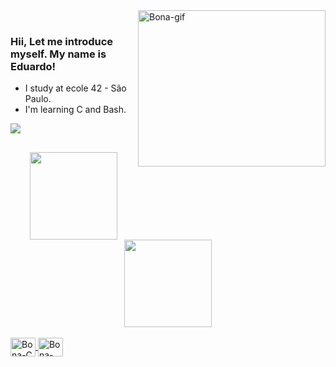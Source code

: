 <img align="right" alt="Bona-gif" height="250px" width="300px" src="https://cdn.discordapp.com/attachments/575471699798261760/899838743060561920/undefined_-_Imgur.gif">
<br>

### Hii, Let me introduce myself. My name is Eduardo!
 - I study at ecole 42 - São Paulo.
 - I'm learning C and Bash.

 <a href="https://www.linkedin.com/in/eduardo-bonamico-viana-2b23b721b" target="_blank"><img src="https://img.shields.io/badge/-LinkedIn-%230077B5?style=for-the-badge&logo=linkedin&logoColor=white" target="_blank"></a> 
 


##

<div align="center">
  <a href="https://github.com/edubona8">
  <img height="140em" src="https://github-readme-stats.vercel.app/api?username=edubona8&show_icons=true&theme=dark&include_all_commits=true&count_private=true"/>
  <img height="140em" src="https://github-readme-stats.vercel.app/api/top-langs/?username=edubona8&layout=compact&langs_count=7&theme=dark"/>
    
</div>
<div style="display: inline_block"><br>
  <img align="center" alt="Bona-C" height="30" width="40" src="https://cdn.jsdelivr.net/gh/devicons/devicon/icons/c/c-original.svg">
  <img align="center" alt="Bona-Bash" height="30" width="40" src="https://cdn.jsdelivr.net/gh/devicons/devicon/icons/bash/bash-original.svg">
  
</div>
  
  ##
 
